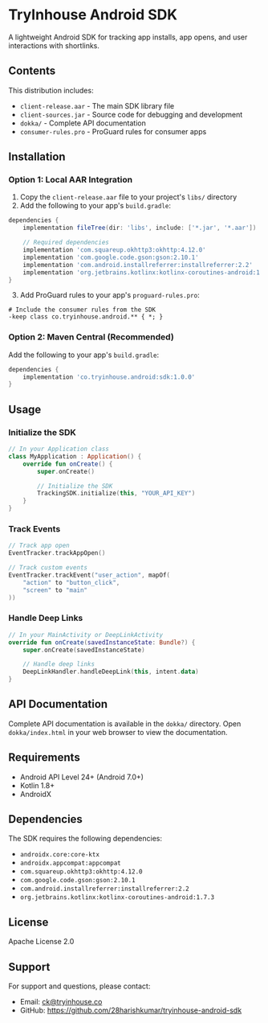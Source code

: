 # TryInhouse Android SDK

A lightweight Android SDK for tracking app installs, app opens, and user interactions with shortlinks.

## Contents

This distribution includes:

- `client-release.aar` - The main SDK library file
- `client-sources.jar` - Source code for debugging and development
- `dokka/` - Complete API documentation
- `consumer-rules.pro` - ProGuard rules for consumer apps

## Installation

### Option 1: Local AAR Integration

1. Copy the `client-release.aar` file to your project's `libs/` directory
2. Add the following to your app's `build.gradle`:

```gradle
dependencies {
    implementation fileTree(dir: 'libs', include: ['*.jar', '*.aar'])

    // Required dependencies
    implementation 'com.squareup.okhttp3:okhttp:4.12.0'
    implementation 'com.google.code.gson:gson:2.10.1'
    implementation 'com.android.installreferrer:installreferrer:2.2'
    implementation 'org.jetbrains.kotlinx:kotlinx-coroutines-android:1.7.3'
}
```

3. Add ProGuard rules to your app's `proguard-rules.pro`:

```proguard
# Include the consumer rules from the SDK
-keep class co.tryinhouse.android.** { *; }
```

### Option 2: Maven Central (Recommended)

Add the following to your app's `build.gradle`:

```gradle
dependencies {
    implementation 'co.tryinhouse.android:sdk:1.0.0'
}
```

## Usage

### Initialize the SDK

```kotlin
// In your Application class
class MyApplication : Application() {
    override fun onCreate() {
        super.onCreate()

        // Initialize the SDK
        TrackingSDK.initialize(this, "YOUR_API_KEY")
    }
}
```

### Track Events

```kotlin
// Track app open
EventTracker.trackAppOpen()

// Track custom events
EventTracker.trackEvent("user_action", mapOf(
    "action" to "button_click",
    "screen" to "main"
))
```

### Handle Deep Links

```kotlin
// In your MainActivity or DeepLinkActivity
override fun onCreate(savedInstanceState: Bundle?) {
    super.onCreate(savedInstanceState)

    // Handle deep links
    DeepLinkHandler.handleDeepLink(this, intent.data)
}
```

## API Documentation

Complete API documentation is available in the `dokka/` directory. Open `dokka/index.html` in your web browser to view the documentation.

## Requirements

- Android API Level 24+ (Android 7.0+)
- Kotlin 1.8+
- AndroidX

## Dependencies

The SDK requires the following dependencies:

- `androidx.core:core-ktx`
- `androidx.appcompat:appcompat`
- `com.squareup.okhttp3:okhttp:4.12.0`
- `com.google.code.gson:gson:2.10.1`
- `com.android.installreferrer:installreferrer:2.2`
- `org.jetbrains.kotlinx:kotlinx-coroutines-android:1.7.3`

## License

Apache License 2.0

## Support

For support and questions, please contact:

- Email: ck@tryinhouse.co
- GitHub: https://github.com/28harishkumar/tryinhouse-android-sdk
